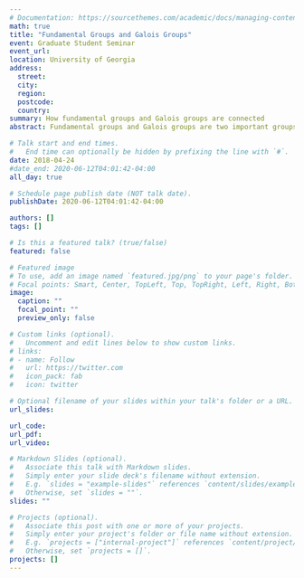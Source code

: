 ```yaml
---
# Documentation: https://sourcethemes.com/academic/docs/managing-content/
math: true
title: "Fundamental Groups and Galois Groups"
event: Graduate Student Seminar
event_url:
location: University of Georgia
address:
  street:
  city:
  region:
  postcode:
  country:
summary: How fundamental groups and Galois groups are connected
abstract: Fundamental groups and Galois groups are two important groups we learn in our qual classes, however, analogies between them do not get mentioned normally in those classes. In this talk, we will discuss the surprising connection between the two groups and apply it to solve the inverse Galois problem for $\\mathbb{C}(t)$.

# Talk start and end times.
#   End time can optionally be hidden by prefixing the line with `#`.
date: 2018-04-24
#date_end: 2020-06-12T04:01:42-04:00
all_day: true

# Schedule page publish date (NOT talk date).
publishDate: 2020-06-12T04:01:42-04:00

authors: []
tags: []

# Is this a featured talk? (true/false)
featured: false

# Featured image
# To use, add an image named `featured.jpg/png` to your page's folder. 
# Focal points: Smart, Center, TopLeft, Top, TopRight, Left, Right, BottomLeft, Bottom, BottomRight.
image:
  caption: ""
  focal_point: ""
  preview_only: false

# Custom links (optional).
#   Uncomment and edit lines below to show custom links.
# links:
# - name: Follow
#   url: https://twitter.com
#   icon_pack: fab
#   icon: twitter

# Optional filename of your slides within your talk's folder or a URL.
url_slides:

url_code:
url_pdf:
url_video:

# Markdown Slides (optional).
#   Associate this talk with Markdown slides.
#   Simply enter your slide deck's filename without extension.
#   E.g. `slides = "example-slides"` references `content/slides/example-slides.md`.
#   Otherwise, set `slides = ""`.
slides: ""

# Projects (optional).
#   Associate this post with one or more of your projects.
#   Simply enter your project's folder or file name without extension.
#   E.g. `projects = ["internal-project"]` references `content/project/deep-learning/index.md`.
#   Otherwise, set `projects = []`.
projects: []
---
```

